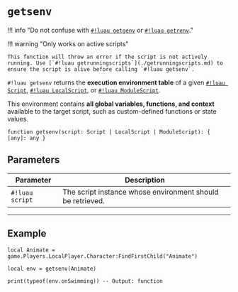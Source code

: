 # `getsenv`

!!! info "Do not confuse with [`#!luau getgenv`](../Environment/getgenv.md) or [`#!luau getrenv`](../Environment/getrenv.md)."

!!! warning "Only works on active scripts"

    This function will throw an error if the script is not actively running. Use [`#!luau getrunningscripts`](./getrunningscripts.md) to ensure the script is alive before calling `#!luau getsenv`.

`#!luau getsenv` returns the **execution environment table** of a given [`#!luau Script`](https://create.roblox.com/docs/reference/engine/classes/Script), [`#!luau LocalScript`](https://create.roblox.com/docs/reference/engine/classes/LocalScript), or [`#!luau ModuleScript`](https://create.roblox.com/docs/reference/engine/classes/ModuleScript).

This environment contains **all global variables, functions, and context** available to the target script, such as custom-defined functions or state values.

```luau
function getsenv(script: Script | LocalScript | ModuleScript): { [any]: any }
```

## Parameters

| Parameter      | Description                                                                 |
|----------------|-----------------------------------------------------------------------------|
| `#!luau script` | The script instance whose environment should be retrieved.                 |

---

## Example

```luau title="Accessing a script's internal environment" linenums="1"
local Animate = game.Players.LocalPlayer.Character:FindFirstChild("Animate")

local env = getsenv(Animate)

print(typeof(env.onSwimming)) -- Output: function
```
